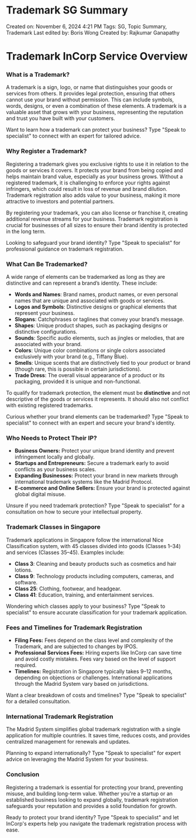 # Trademark SG Summary

Created on: November 6, 2024 4:21 PM
Tags: SG, Topic Summary, Trademark
Last edited by: Boris Wong 
Created by: Rajkumar Ganapathy

# **Trademark InCorp Service Overview**

### **What is a Trademark?**

A trademark is a sign, logo, or name that distinguishes your goods or services from others. It provides legal protection, ensuring that others cannot use your brand without permission. This can include symbols, words, designs, or even a combination of these elements. A trademark is a valuable asset that grows with your business, representing the reputation and trust you have built with your customers.

Want to learn how a trademark can protect your business? Type "Speak to specialist" to connect with an expert for tailored advice.

### **Why Register a Trademark?**

Registering a trademark gives you exclusive rights to use it in relation to the goods or services it covers. It protects your brand from being copied and helps maintain brand value, especially as your business grows. Without a registered trademark, it is challenging to enforce your rights against infringers, which could result in loss of revenue and brand dilution. Trademark registration also adds value to your business, making it more attractive to investors and potential partners.

By registering your trademark, you can also license or franchise it, creating additional revenue streams for your business. Trademark registration is crucial for businesses of all sizes to ensure their brand identity is protected in the long term.

Looking to safeguard your brand identity? Type "Speak to specialist" for professional guidance on trademark registration.

### **What Can Be Trademarked?**

A wide range of elements can be trademarked as long as they are distinctive and can represent a brand’s identity. These include:

- **Words and Names**: Brand names, product names, or even personal names that are unique and associated with goods or services.
- **Logos and Symbols**: Distinctive designs or graphical elements that represent your business.
- **Slogans**: Catchphrases or taglines that convey your brand’s message.
- **Shapes**: Unique product shapes, such as packaging designs or distinctive configurations.
- **Sounds**: Specific audio elements, such as jingles or melodies, that are associated with your brand.
- **Colors**: Unique color combinations or single colors associated exclusively with your brand (e.g., Tiffany Blue).
- **Smells**: Unique scents that are distinctively tied to your product or brand (though rare, this is possible in certain jurisdictions).
- **Trade Dress**: The overall visual appearance of a product or its packaging, provided it is unique and non-functional.

To qualify for trademark protection, the element must be **distinctive** and not descriptive of the goods or services it represents. It should also not conflict with existing registered trademarks.

Curious whether your brand elements can be trademarked? Type "Speak to specialist" to connect with an expert and secure your brand's identity.

### **Who Needs to Protect Their IP?**

- **Business Owners:** Protect your unique brand identity and prevent infringement locally and globally.
- **Startups and Entrepreneurs:** Secure a trademark early to avoid conflicts as your business scales.
- **Expanding Businesses:** Protect your brand in new markets through international trademark systems like the Madrid Protocol.
- **E-commerce and Online Sellers:** Ensure your brand is protected against global digital misuse.

Unsure if you need trademark protection? Type "Speak to specialist" for a consultation on how to secure your intellectual property.

### **Trademark Classes in Singapore**

Trademark applications in Singapore follow the international Nice Classification system, with 45 classes divided into goods (Classes 1–34) and services (Classes 35–45). Examples include:

- **Class 3**: Cleaning and beauty products such as cosmetics and hair lotions.
- **Class 9**: Technology products including computers, cameras, and software.
- **Class 25**: Clothing, footwear, and headgear.
- **Class 41**: Education, training, and entertainment services.

Wondering which classes apply to your business? Type "Speak to specialist" to ensure accurate classification for your trademark application.

### **Fees and Timelines for Trademark Registration**

- **Filing Fees:** Fees depend on the class level and complexity of the Trademark, and are subjected to changes by IPOS.
- **Professional Services Fees:** Hiring experts like InCorp can save time and avoid costly mistakes. Fees vary based on the level of support required.
- **Timelines:** Registration in Singapore typically takes 9–12 months, depending on objections or challenges. International applications through the Madrid System vary based on jurisdictions.

Want a clear breakdown of costs and timelines? Type "Speak to specialist" for a detailed consultation.

### **International Trademark Registration**

The Madrid System simplifies global trademark registration with a single application for multiple countries. It saves time, reduces costs, and provides centralized management for renewals and updates.

Planning to expand internationally? Type "Speak to specialist" for expert advice on leveraging the Madrid System for your business.

### **Conclusion**

Registering a trademark is essential for protecting your brand, preventing misuse, and building long-term value. Whether you're a startup or an established business looking to expand globally, trademark registration safeguards your reputation and provides a solid foundation for growth.

Ready to protect your brand identity? Type "Speak to specialist" and let InCorp's experts help you navigate the trademark registration process with ease.